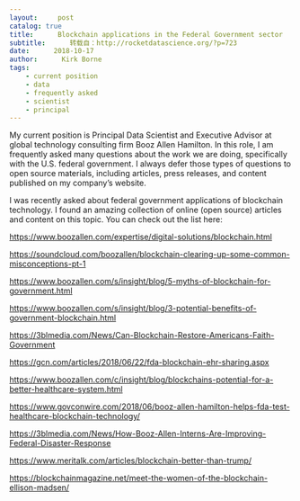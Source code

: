 ```yaml
---
layout:     post
catalog: true
title:      Blockchain applications in the Federal Government sector
subtitle:      转载自：http://rocketdatascience.org/?p=723
date:      2018-10-17
author:      Kirk Borne
tags:
    - current position
    - data
    - frequently asked
    - scientist
    - principal
---
```


My current position is Principal Data Scientist and Executive Advisor at global technology consulting firm Booz Allen Hamilton. In this role, I am frequently asked many questions about the work we are doing, specifically with the U.S. federal government. I always defer those types of questions to open source materials, including articles, press releases, and content published on my company’s website.

I was recently asked about federal government applications of blockchain technology. I found an amazing collection of online (open source) articles and content on this topic. You can check out the list here:

https://www.boozallen.com/expertise/digital-solutions/blockchain.html

https://soundcloud.com/boozallen/blockchain-clearing-up-some-common-misconceptions-pt-1 

https://www.boozallen.com/s/insight/blog/5-myths-of-blockchain-for-government.html 

https://www.boozallen.com/s/insight/blog/3-potential-benefits-of-government-blockchain.html

https://3blmedia.com/News/Can-Blockchain-Restore-Americans-Faith-Government

https://gcn.com/articles/2018/06/22/fda-blockchain-ehr-sharing.aspx

https://www.boozallen.com/c/insight/blog/blockchains-potential-for-a-better-healthcare-system.html 

https://www.govconwire.com/2018/06/booz-allen-hamilton-helps-fda-test-healthcare-blockchain-technology/ 

https://3blmedia.com/News/How-Booz-Allen-Interns-Are-Improving-Federal-Disaster-Response 

https://www.meritalk.com/articles/blockchain-better-than-trump/ 

https://blockchainmagazine.net/meet-the-women-of-the-blockchain-ellison-madsen/
